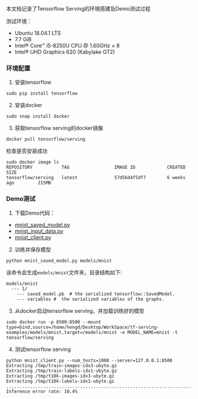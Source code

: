 本文档记录了Tensorflow Serving的环境搭建及Demo测试过程

测试环境：
* Ubuntu 18.04.1 LTS
* 7.7 GiB
* Intel® Core™ i5-8250U CPU @ 1.60GHz × 8 
* Intel® UHD Graphics 620 (Kabylake GT2)

### 环境配置

1. 安装tensorflow

```shell
sudo pip install tensorflow
```

2. 安装docker

```shell
sudo snap install docker
```

3. 获取tensorflow serving的docker镜像

```shell
docker pull tensorflow/serving
```

检查是否安装成功
```shell
sudo docker image ls
REPOSITORY           TAG                 IMAGE ID            CREATED             SIZE
tensorflow/serving   latest              57d56d4f5df7        6 weeks ago         215MB
```

### Demo测试

1. 下载Demo代码：
* [mnist_saved_model.py](https://raw.githubusercontent.com/tensorflow/serving/master/tensorflow_serving/example/mnist_saved_model.py)
* [mnist_input_data.py](https://raw.githubusercontent.com/tensorflow/serving/master/tensorflow_serving/example/mnist_input_data.py)
* [mnist_client.py](https://raw.githubusercontent.com/tensorflow/serving/master/tensorflow_serving/example/mnist_client.py)

2. 训练并保存模型
```shell
python mnist_saved_model.py models/mnist
```
该命令会生成`models/mnist`文件夹，目录结构如下:

```
models/mnist
  --- 1/
    --- saved_model.pb  # the serialized tensorflow::SavedModel.
    --- variables #  the serialized variables of the graphs.
```

3. 从docker启动tensorflow serving，并加载训练好的模型
```shell
sudo docker run -p 8500:8500 --mount type=bind,source=/home/hengd/Desktop/WorkSpace/tf-serving-examples/models/mnist,target=/models/mnist -e MODEL_NAME=mnist -t tensorflow/serving
```
4. 测试tensorflow serving
```shell
python mnist_client.py --num_tests=1000 --server=127.0.0.1:8500
Extracting /tmp/train-images-idx3-ubyte.gz
Extracting /tmp/train-labels-idx1-ubyte.gz
Extracting /tmp/t10k-images-idx3-ubyte.gz
Extracting /tmp/t10k-labels-idx1-ubyte.gz
........................................................................................................................................................................................................................................................................................................................................................................................................................................................................................................................................................................................................................................................................................................................................................................................................................................................................................................................................................................................................................................
Inference error rate: 10.4%
```
